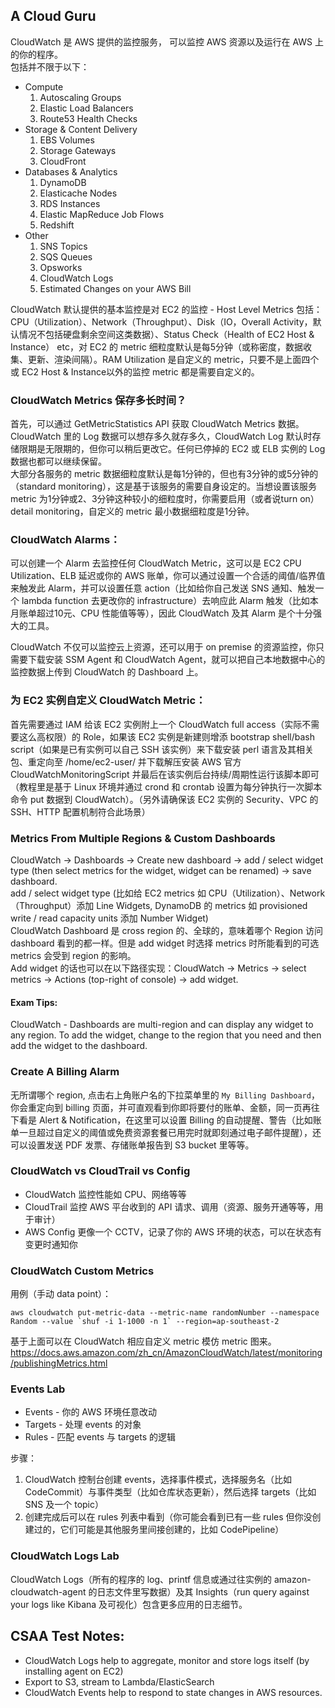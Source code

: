 ## A Cloud Guru
CloudWatch 是 AWS 提供的监控服务， 可以监控 AWS 资源以及运行在 AWS 上的你的程序。  
包括并不限于以下：  
* Compute
    1. Autoscaling Groups
    2. Elastic Load Balancers
    3. Route53 Health Checks
* Storage & Content Delivery
    1. EBS Volumes
    2. Storage Gateways
    3. CloudFront
* Databases & Analytics
    1. DynamoDB
    2. Elasticache Nodes
    3. RDS Instances
    4. Elastic MapReduce Job Flows
    5. Redshift
* Other
    1. SNS Topics
    2. SQS Queues
    3. Opsworks
    4. CloudWatch Logs
    5. Estimated Changes on your AWS Bill

CloudWatch 默认提供的基本监控是对 EC2 的监控 - Host Level Metrics 包括：CPU（Utilization）、Network（Throughput）、Disk（IO，Overall Activity，默认情况不包括硬盘剩余空间这类数据）、Status Check（Health of EC2 Host & Instance） etc，对 EC2 的 metric 细粒度默认是每5分钟（或称密度，数据收集、更新、渲染间隔）。RAM Utilization 是自定义的 metric，只要不是上面四个或 EC2 Host & Instance以外的监控 metric 都是需要自定义的。  
  
### CloudWatch Metrics 保存多长时间？  
首先，可以通过 GetMetricStatistics API 获取 CloudWatch Metrics 数据。CloudWatch 里的 Log 数据可以想存多久就存多久，CloudWatch Log 默认时存储限期是无限期的，但你可以稍后更改它。任何已停掉的 EC2 或 ELB 实例的 Log 数据也都可以继续保留。  
大部分各服务的 metric 数据细粒度默认是每1分钟的，但也有3分钟的或5分钟的（standard monitoring），这是基于该服务的需要自身设定的。当想设置该服务 metric 为1分钟或2、3分钟这种较小的细粒度时，你需要启用（或者说turn on）detail monitoring，自定义的 metric 最小数据细粒度是1分钟。  
  
### CloudWatch Alarms：  
可以创建一个 Alarm 去监控任何 CloudWatch Metric，这可以是 EC2 CPU Utilization、ELB 延迟或你的 AWS 账单，你可以通过设置一个合适的阈值/临界值来触发此 Alarm，并可以设置任意 action（比如给你自己发送 SNS 通知、触发一个 lambda function 去更改你的 infrastructure）去响应此 Alarm 触发（比如本月账单超过10元、CPU 性能值等等），因此 CloudWatch 及其 Alarm 是个十分强大的工具。  
  
CloudWatch 不仅可以监控云上资源，还可以用于 on premise 的资源监控，你只需要下载安装 SSM Agent 和 CloudWatch Agent，就可以把自己本地数据中心的监控数据上传到 CloudWatch 的 Dashboard 上。  
  


### 为 EC2 实例自定义 CloudWatch Metric：  
首先需要通过 IAM 给该 EC2 实例附上一个 CloudWatch full access（实际不需要这么高权限）的 Role，如果该 EC2 实例是新建则增添 bootstrap shell/bash script（如果是已有实例可以自己 SSH 该实例）来下载安装 perl 语言及其相关包、重定向至 /home/ec2-user/ 并下载解压安装 AWS 官方 CloudWatchMonitoringScript 并最后在该实例后台持续/周期性运行该脚本即可（教程里是基于 Linux 环境并通过 crond 和 crontab 设置为每分钟执行一次脚本命令 put 数据到 CloudWatch）。（另外请确保该 EC2 实例的 Security、VPC 的 SSH、HTTP 配置机制符合此场景）  
  
  
  
### Metrics From Multiple Regions & Custom Dashboards
CloudWatch -> Dashboards -> Create new dashboard -> add / select widget type (then select metrics for the widget, widget can be renamed) -> save dashboard.  
add / select widget type (比如给 EC2 metrics 如 CPU（Utilization）、Network（Throughput）添加 Line Widgets, DynamoDB 的 metrics 如 provisioned write / read capacity units 添加 Number Widget)  
CloudWatch Dashboard 是 cross region 的、全球的，意味着哪个 Region 访问 dashboard 看到的都一样。但是 add widget 时选择 metrics 时所能看到的可选 metrics 会受到 region 的影响。  
Add widget 的话也可以在以下路径实现：CloudWatch -> Metrics -> select metrics -> Actions (top-right of console) -> add widget.  
  
#### Exam Tips:
CloudWatch - Dashboards are multi-region and can display any widget to any region. To add the widget, change to the region that you need and then add the widget to the dashboard.
  
### Create A Billing Alarm
无所谓哪个 region, 点击右上角账户名的下拉菜单里的 `My Billing Dashboard`，你会重定向到 billing 页面，并可直观看到你即将要付的账单、金额，同一页再往下看是 Alert & Notification，在这里可以设置 Billing 的自动提醒、警告（比如账单一旦超过自定义的阈值或免费资源套餐已用完时就即刻通过电子邮件提醒），还可以设置发送 PDF 发票、存储账单报告到 S3 bucket 里等等。
  
### CloudWatch vs CloudTrail vs Config
* CloudWatch 监控性能如 CPU、网络等等
* CloudTrail 监控 AWS 平台收到的 API 请求、调用（资源、服务开通等等，用于审计）
* AWS Config 更像一个 CCTV，记录了你的 AWS 环境的状态，可以在状态有变更时通知你  
  
### CloudWatch Custom Metrics
用例（手动 data point）：  
```shell
aws cloudwatch put-metric-data --metric-name randomNumber --namespace Random --value `shuf -i 1-1000 -n 1` --region=ap-southeast-2
```  
基于上面可以在 CloudWatch 相应自定义 metric 模仿 metric 图来。  
https://docs.aws.amazon.com/zh_cn/AmazonCloudWatch/latest/monitoring/publishingMetrics.html  
  
### Events Lab
* Events - 你的 AWS 环境任意改动
* Targets - 处理 events 的对象
* Rules - 匹配 events 与 targets 的逻辑  
  
步骤：  
1. CloudWatch 控制台创建 events，选择事件模式，选择服务名（比如 CodeCommit）与事件类型（比如仓库状态更新），然后选择 targets（比如 SNS 及一个 topic）
2. 创建完成后可以在 rules 列表中看到（你可能会看到已有一些 rules 但你没创建过的，它们可能是其他服务里间接创建的，比如 CodePipeline）
  
### CloudWatch Logs Lab
CloudWatch Logs（所有的程序的 log、printf 信息或通过往实例的 amazon-cloudwatch-agent 的日志文件里写数据）及其 Insights（run query against your logs like Kibana 及可视化）包含更多应用的日志细节。  
  
  
## CSAA Test Notes:  
* CloudWatch Logs help to aggregate, monitor and store logs itself (by installing agent on EC2)  
* Export to S3, stream to Lambda/ElasticSearch  
* CloudWatch Events help to respond to state changes in AWS resources.  
